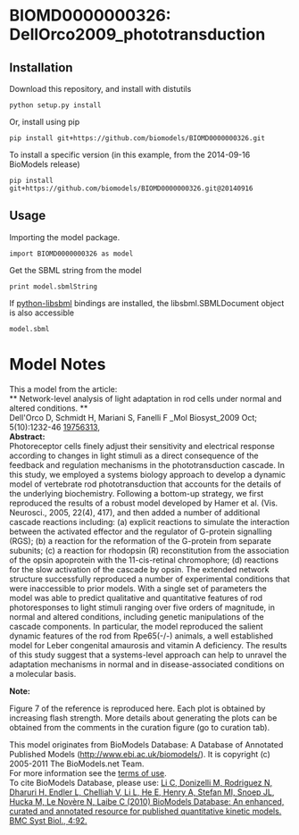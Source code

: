 # BIOMD0000000326: DellOrco2009_phototransduction

## Installation

Download this repository, and install with distutils

`python setup.py install`

Or, install using pip

`pip install git+https://github.com/biomodels/BIOMD0000000326.git`

To install a specific version (in this example, from the 2014-09-16 BioModels release)

`pip install git+https://github.com/biomodels/BIOMD0000000326.git@20140916`

## Usage

Importing the model package.

`import BIOMD0000000326 as model`

Get the SBML string from the model

`print model.sbmlString`

If [python-libsbml](https://pypi.python.org/pypi/python-libsbml) bindings are
installed, the libsbml.SBMLDocument object is also accessible

`model.sbml`


# Model Notes


This a model from the article:  
** Network-level analysis of light adaptation in rod cells under normal and altered conditions. **   
Dell'Orco D, Schmidt H, Mariani S, Fanelli F _Mol Biosyst_2009 Oct;
5(10):1232-46 [19756313](http://www.ncbi.nlm.nih.gov/pubmed/19756313),  
**Abstract:**   
Photoreceptor cells finely adjust their sensitivity and electrical response
according to changes in light stimuli as a direct consequence of the feedback
and regulation mechanisms in the phototransduction cascade. In this study, we
employed a systems biology approach to develop a dynamic model of vertebrate
rod phototransduction that accounts for the details of the underlying
biochemistry. Following a bottom-up strategy, we first reproduced the results
of a robust model developed by Hamer et al. (Vis. Neurosci., 2005, 22(4),
417), and then added a number of additional cascade reactions including: (a)
explicit reactions to simulate the interaction between the activated effector
and the regulator of G-protein signalling (RGS); (b) a reaction for the
reformation of the G-protein from separate subunits; (c) a reaction for
rhodopsin (R) reconstitution from the association of the opsin apoprotein with
the 11-cis-retinal chromophore; (d) reactions for the slow activation of the
cascade by opsin. The extended network structure successfully reproduced a
number of experimental conditions that were inaccessible to prior models. With
a single set of parameters the model was able to predict qualitative and
quantitative features of rod photoresponses to light stimuli ranging over five
orders of magnitude, in normal and altered conditions, including genetic
manipulations of the cascade components. In particular, the model reproduced
the salient dynamic features of the rod from Rpe65(-/-) animals, a well
established model for Leber congenital amaurosis and vitamin A deficiency. The
results of this study suggest that a systems-level approach can help to
unravel the adaptation mechanisms in normal and in disease-associated
conditions on a molecular basis.

  

**Note:**

Figure 7 of the reference is reproduced here. Each plot is obtained by
increasing flash strength. More details about generating the plots can be
obtained from the comments in the curation figure (go to curation tab).

This model originates from BioModels Database: A Database of Annotated
Published Models (http://www.ebi.ac.uk/biomodels/). It is copyright (c)
2005-2011 The BioModels.net Team.  
For more information see the [terms of
use](http://www.ebi.ac.uk/biomodels/legal.html).  
To cite BioModels Database, please use: [Li C, Donizelli M, Rodriguez N,
Dharuri H, Endler L, Chelliah V, Li L, He E, Henry A, Stefan MI, Snoep JL,
Hucka M, Le Novère N, Laibe C (2010) BioModels Database: An enhanced, curated
and annotated resource for published quantitative kinetic models. BMC Syst
Biol., 4:92.](http://www.ncbi.nlm.nih.gov/pubmed/20587024)



